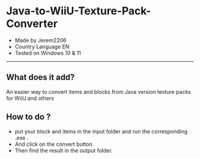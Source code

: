 # Java-to-WiiU-Texture-Pack-Converter
- Made by Jerem2206
- Country Language EN
- Tested on Windows 10 & 11
---
## What does it add? 
An easier way to convert items and blocks from Java version texture packs for WiiU and others

## How to do ?
- put your block and items in the input folder and run the corresponding .exe .
- And click on the convert button.
- Then find the result in the output folder.
